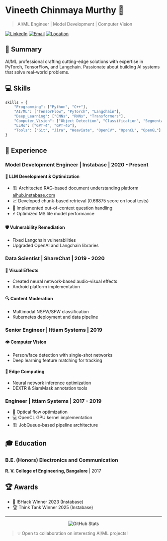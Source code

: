 # Vineeth Chinmaya Murthy 🚀

> AI/ML Engineer | Model Development | Computer Vision

[![LinkedIn](https://img.shields.io/badge/LinkedIn-Connect-blue)](https://www.linkedin.com/in/vineethcmps)
[![Email](https://img.shields.io/badge/Email-Contact-red)](mailto:vineethcmps@gmail.com)
[![Location](https://img.shields.io/badge/Location-Bengaluru-green)](https://www.google.com/maps/place/Bengaluru)

## 🎯 Summary

AI/ML professional crafting cutting-edge solutions with expertise in PyTorch, TensorFlow, and Langchain. Passionate about building AI systems that solve real-world problems.

## 💻 Skills

```python
skills = {
    "Programming": ["Python", "C++"],
    "AI/ML": ["TensorFlow", "PyTorch", "Langchain"],
    "Deep_Learning": ["CNNs", "RNNs", "Transformers"],
    "Computer_Vision": ["Object Detection", "Classification", "Segmentation"],
    "LLMs": ["GPT-4", "GPT-4o"],
    "Tools": ["Git", "Jira", "Weaviate", "OpenCV", "OpenCL", "OpenGL"]
}
```

## 🚀 Experience

### Model Development Engineer | Instabase | 2020 - Present

#### 🤖 LLM Development & Optimization
- 🏗️ Architected RAG-based document understanding platform [aihub.instabase.com](https://aihub.instabase.com)
- 📈 Developed chunk-based retrieval (0.66875 score on local tests)
- 🔄 Implemented out-of-context question handling
- ⚡ Optimized MS lite model performance

#### 🛡️ Vulnerability Remediation
- Fixed Langchain vulnerabilities
- Upgraded OpenAI and Langchain libraries

### Data Scientist | ShareChat | 2019 - 2020

#### 🎨 Visual Effects
- Created neural network-based audio-visual effects
- Android platform implementation

#### 🔍 Content Moderation
- Multimodal NSFW/SFW classification
- Kubernetes deployment and data pipeline

### Senior Engineer | Ittiam Systems | 2019

#### 👁️ Computer Vision
- Person/face detection with single-shot networks
- Deep learning feature matching for tracking

#### 🔧 Edge Computing
- Neural network inference optimization
- DEXTR & SiamMask annotation tools

### Engineer | Ittiam Systems | 2017 - 2019

- 🔄 Optical flow optimization
- 💻 OpenCL GPU kernel implementation
- 🏗️ JobQueue-based pipeline architecture

## 🎓 Education

### B.E. (Honors) Electronics and Communication
**R. V. College of Engineering, Bangalore** | 2017

## 🏆 Awards

- 🥇 IBHack Winner 2023 (Instabase)
- 🏆 Think Tank Winner 2025 (Instabase)

---

<div align="center">
    <img src="https://github-readme-stats.vercel.app/api?username=YourGitHubUsername&show_icons=true&theme=radical" alt="GitHub Stats">
</div>

> 💡 Open to collaboration on interesting AI/ML projects!
